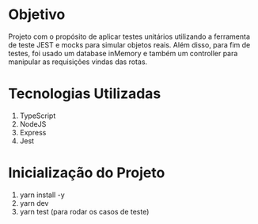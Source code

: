 # Objetivo
Projeto com o propósito de aplicar testes unitários utilizando a ferramenta de teste JEST e mocks para simular objetos reais. Além disso, para fim de testes, foi usado um database inMemory e também um controller para manipular as requisições vindas das rotas.

# Tecnologias Utilizadas
1. TypeScript 
2. NodeJS
3. Express
4. Jest


# Inicialização do Projeto
1. yarn install -y
2. yarn dev
3. yarn test (para rodar os casos de teste)